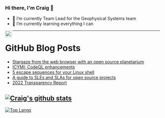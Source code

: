 ### Hi there, I'm Craig 👋

<!--
**CraigTeelFugro/CraigTeelFugro** is a ✨ _special_ ✨ repository because its `README.md` (this file) appears on your GitHub profile.

Here are some ideas to get you started:
-->

- 🔭 I’m currently Team Lead for the Geophysical Systems team
- 🌱 I’m currently learning everything I can

[<img align="left" alt="Craig Teel | LinkedIn" width="22px" src="https://cdn.jsdelivr.net/npm/simple-icons@v3/icons/linkedin.svg" />][linkedin]

---

# GitHub Blog Posts

<!-- BLOG-POST-LIST:START -->
- [Stargaze from the web browser with an open source planetarium](https://opensource.com/article/23/2/open-source-planetarium)
- [ICYMI: CodeQL enhancements](https://github.blog/2023-02-16-icymi-codeql-enhancements/)
- [5 escape sequences for your Linux shell](https://opensource.com/article/23/2/escape-sequences-linux-shell)
- [A guide to SLEs and SLAs for open source projects](https://opensource.com/article/23/2/sle-sla-open-source-projects)
- [2022 Transparency Report](https://github.blog/2023-02-15-2022-transparency-report/)
<!-- BLOG-POST-LIST:END -->

## [![Craig's github stats](https://github-readme-stats.vercel.app/api?username=craigteelfugro&show_icons=true&theme=radical)](https://github.com/anuraghazra/github-readme-stats)


[linkedin]: https://linkedin.com/in/craig-teel-b8786771
[![Top Langs](https://github-readme-stats.vercel.app/api/top-langs/?username=craigteelfugro&layout=compact)](https://github.com/anuraghazra/github-readme-stats)
